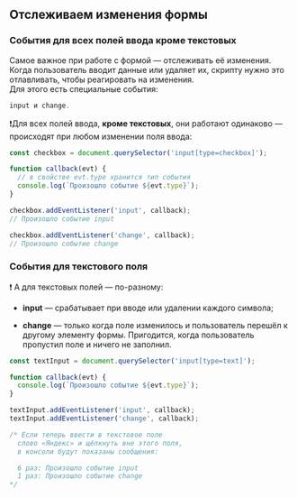 ## Отслеживаем изменения формы

### События для всех полей ввода кроме текстовых

Самое важное при работе с формой — отслеживать её изменения. \
Когда пользователь вводит данные или удаляет их, скрипту нужно это отлавливать, чтобы реагировать на изменения. \
Для этого есть специальные события:

```javascript
input и change.
```

❗Для всех полей ввода, **кроме текстовых**, они работают одинаково —происходят при любом изменении поля ввода:

```javascript
const checkbox = document.querySelector('input[type=checkbox]');

function callback(evt) {
  // в свойстве evt.type хранится тип события
  console.log(`Произошло событие ${evt.type}`);
}

checkbox.addEventListener('input', callback);
// Произошло событие input

checkbox.addEventListener('change', callback);
// Произошло событие change
```

### События для текстового поля

❗ А для текстовых полей — по-разному:

- __input__ — срабатывает при вводе или удалении каждого символа;

- __change__ — только когда поле изменилось и пользователь перешёл к другому элементу формы. Пригодится, когда пользователь пропустил поле и ничего не заполнил.

```javascript
const textInput = document.querySelector('input[type=text]');

function callback(evt) {
  console.log(`Произошло событие ${evt.type}`);
}

textInput.addEventListener('input', callback);
textInput.addEventListener('change', callback);

/* Если теперь ввести в текстовое поле
  слово «Яндекс» и щёлкнуть вне этого поля,
  в консоли будут показаны сообщения:

  6 раз: Произошло событие input
  1 раз: Произошло событие change
*/
```





